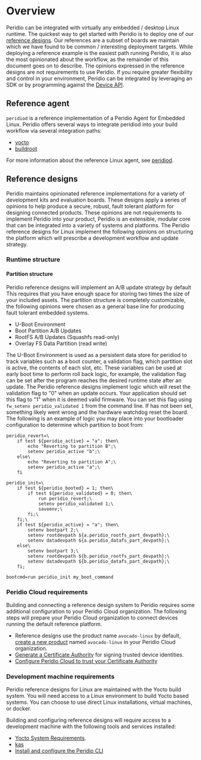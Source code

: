 # Overview

Peridio can be integrated with virtually any embedded / desktop Linux runtime. The quickest way to get started with Peridio is to deploy one of our [reference designs](overview#reference-designs). Our references are a subset of boards we maintain which we have found to be common / interesting deployment targets. While deploying a reference example is the easiest path running Peridio, it is also the most opinionated about the workflow, as the remainder of this document goes on to describe. The opinions expressed in the reference designs are not requirements to use Peridio. If you require greater flexibility and control in your environment, Peridio can be integrated by leveraging an SDK or by programming against the [Device API](/device-api).

## Reference agent

`peridiod` is a reference implementation of a Peridio Agent for Embedded Linux. Peridio offers several ways to integrate peridiod into your build workflow via several integration paths:

* [yocto](build-tools/yocto)
* [buildroot](build-tools/buildroot)

For more information about the reference Linux agent, see [peridiod](peridiod/getting-started).

## Reference designs

Peridio maintains opinionated reference implementations for a variety of development kits and evaluation boards. These designs apply a series of opinions to help produce a secure, robust, fault tolerant platform for designing connected products. These opinions are not requirements to implement Peridio into your product, Peridio is an extensible, modular core that can be integrated into a variety of systems and platforms. The Peridio reference designs for Linux implement the following opinions on structuring the platform which will prescribe a development workflow and update strategy.

### Runtime structure

#### Partition structure

Peridio reference designs will implement an A/B update strategy by default This requires that you have enough space for storing two times the size of your included assets. The partition structure is completely customizable, the following opinions were chosen as a general base line for producing fault tolerant embedded systems.

* U-Boot Environment
* Boot Partition A/B Updates
* RootFS A/B Updates (Squashfs read-only)
* Overlay FS Data Partition (read write)

The U-Boot Environment is used as a persistent data store for peridiod to track variables such as a boot counter, a validation flag, which partition slot is active, the contents of each slot, etc. These variables can be used at early boot time to perform roll back logic, for example, the validation flag can be set after the program reaches the desired runtime state after an update. The Peridio reference designs implement logic which will reset the validation flag to "0" when an update occurs. Your application should set this flag to "1" when it is deemed valid firmware. You can set this flag using `fw_setenv peridio_validated 1` from the command line. If has not been set, something likely went wrong and the hardware watchdog reset the board. The following is an example of logic you may place into your bootloader configuration to determine which partition to boot from:

```text
peridio_revert=\
    if test ${peridio_active} = "a"; then\
        echo "Reverting to partition B";\
        setenv peridio_active "b";\
    else\
        echo "Reverting to partition A";\
        setenv peridio_active "a";\
    fi

peridio_init=\
    if test ${peridio_booted} = 1; then\
        if test ${peridio_validated} = 0; then\
            run peridio_revert;\
            setenv peridio_validated 1;\
            saveenv;\
        fi;\
    fi;\
    if test ${peridio_active} = "a"; then\
        setenv bootpart 2;\
        setenv rootdevpath ${a.peridio_rootfs_part_devpath};\
        setenv datadevpath ${a.peridio_datafs_part_devpath};\
    else\
        setenv bootpart 3;\
        setenv rootdevpath ${b.peridio_rootfs_part_devpath};\
        setenv datadevpath ${b.peridio_datafs_part_devpath};\
    fi;

bootcmd=run peridio_init my_boot_command
```

### Peridio Cloud requirements

Building and connecting a reference design system to Peridio requires some additional configuration to your Peridio Cloud organization. The following steps will prepare your Peridio Cloud organization to connect devices running the default reference platform.

* Reference designs use the product name `avocado-linux` by default, [create a new product](/platform/guides/creating-products) named `avocado-linux` in your Peridio Cloud organization.
* [Generate a Certificate Authority](/platform/guides/creating-x509-certificates-with-openssl) for signing trusted device identities.
* [Configure Peridio Cloud to trust your Certificate Authority](/platform/guides/creating-ca-certificates)

### Development machine requirements

Peridio reference designs for Linux are maintained with the Yocto build system. You will need access to a Linux environment to build Yocto based systems. You can choose to use direct Linux installations, virtual machines, or docker.

Building and configuring reference designs will require access to a development machine with the following tools and services installed:

* [Yocto System Requirements](https://docs.yoctoproject.org/ref-manual/system-requirements.html).
* [kas](https://kas.readthedocs.io/en/latest/userguide.html#dependencies-installation)
* [Install and configure the Peridio CLI](/cli)

